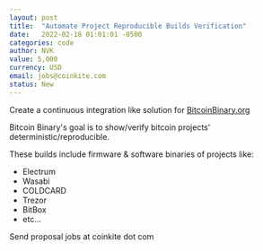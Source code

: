 ```yaml
---
layout: post
title:  "Automate Project Reproducible Builds Verification"
date:   2022-02-18 01:01:01 -0500
categories: code
author: NVK
value: 5,000
currency: USD
email: jobs@coinkite.com
status: New
---
```

 
Create a continuous integration like solution for [BitcoinBinary.org](https://BitcoinBinary.org)

Bitcoin Binary's goal is to show/verify bitcoin projects' deterministic/reproducible.

These builds include firmware & software binaries of projects like:

- Electrum 
- Wasabi
- COLDCARD 
- Trezor
- BitBox
- etc...

Send proposal jobs at coinkite dot com
